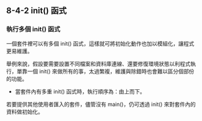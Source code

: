 ## 8-4-2  init() 函式 
### 執行多個 init() 函式
一個套件裡可以有多個 init() 函式，這樣就可將初始化動作也加以模組化，讓程式更易維護。

舉例來說，假設要需要設置不同檔案和資料庫連線、還要修復環境狀態以利程式執行，單靠一個 init() 來做所有的事，太過繁複，維護與除錯時也會難以區分個部份的功能。

* 當套件內有多重 init() 函式時，執行順序為：由上而下。

若要提供其他使用者匯入的套件，儘管沒有 main()，仍可透過 init() 來對套件內的資料做初始化。
